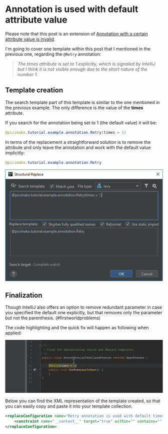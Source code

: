# Annotation is used with default attribute value
Please note that this post is an extension of [Annotation with a certain attribute value is invalid](https://ijnspector.wordpress.com/2018/11/05/annotation-with-a-certain-attribute-value-is-invalid/).

I'm going to cover one template within this post that I mentioned in the previous one, regarding the `@Retry` annotation:
> *The times attribute is set to 1 explicitly, which is signaled by IntelliJ but I think it is not visible enough due to the short nature of the number 1.*

## Template creation
The search template part of this template is similar to the one mentioned in the previous example. The only difference is the value of the **times** attribute.

If you search for the annotation being set to 1 (the default value) it will be:

```java
@picimako.tutorial.example.annotation.Retry(times = 1)
```

In terms of the replacement a straightforward solution is to remove the attribute and only leave the annotation and work with the default value implicitly:
```java
@picimako.tutorial.example.annotation.Retry
```

![editor](images/10-Annotation-is-used-with-default-attribute-value_Editor.PNG)

## Finalization

Though IntelliJ also offers an option to remove redundant parameter in case you specified the default one explicitly, but that removes only the parameter but not the parenthesis. (#firstworldproblems)

The code highlighting and the quick fix will happen as following when applied:

![quickfix](images/10-Annotation-is-used-with-default-attribute-value_QuickFix.gif)

Below you can find the XML representation of the template created, so that you can easily copy and paste it into your template collection.

```xml
<replaceConfiguration name="Retry annotation is used with default times value. Apply quick fix to remove the attribute." text="@picimako.tutorial.example.annotation.Retry(times = 1)" recursive="false" caseInsensitive="true" type="JAVA" reformatAccordingToStyle="true" shortenFQN="true" useStaticImport="true" replacement="@picimako.tutorial.example.annotation.Retry">
    <constraint name="__context__" target="true" within="" contains="" />
</replaceConfiguration>
```
